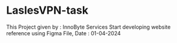 # LaslesVPN-task
This Project given by : InnoByte Services
Start developing website reference using Figma File, Date : 01-04-2024
